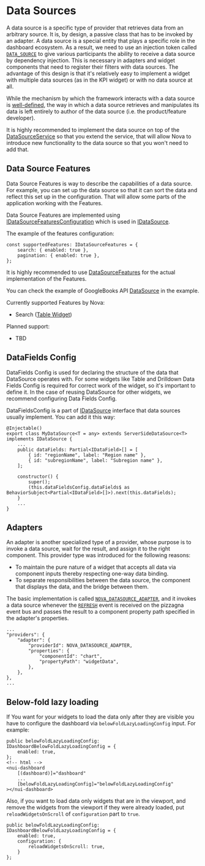 # Data Sources

A data source is a specific type of provider that retrieves data from an arbitrary source. It is, by
design, a passive class that has to be invoked by an adapter. A data source is a special
entity that plays a specific role in the dashboard ecosystem. As a result, we need to use an
injection token called [`DATA_SOURCE`](../../miscellaneous/variables.html#DATA_SOURCE) to give various
participants the ability to receive a data source by dependency injection. This is necessary in adapters
and widget components that need to register their filters with data sources. The advantage of this design
is that it's relatively easy to implement a widget with multiple data sources (as in the KPI widget) or
with no data source at all.

While the mechanism by which the framework interacts with a data source is [well-defined](../../Interfaces/IDataSource.html), the way in which
a data source retrieves and manipulates its data is left entirely to author of the data source (i.e. the product/feature developer).

It is highly recommended to implement the data source on top of the [DataSourceService](https://ux.solarwinds.io/nova/docs/nova-bits/latest/sdk/api-docs-ng2/injectables/DataSourceService.html#source) so that you extend the service,
that will allow Nova to introduce new functionality to the data source so that you won't need to add that.

## Data Source Features
Data Source Features is way to describe the capabilities of a data source. For example, you can set up the data source
so that it can sort the data and reflect this set up in the configuration. That will allow some parts of the application working
with the Features.

Data Source Features are implemented using [IDataSourceFeaturesConfiguration](https://ux.solarwinds.io/nova/docs/nova-bits/latest/sdk/api-docs-ng2/interfaces/IDataSourceFeaturesConfiguration.html) which is used in [IDataSource](https://ux.solarwinds.io/nova/docs/bits/latest/sdk/api-docs-ng2/interfaces/IDataSource.html).

The example of the features configuration:
```
const supportedFeatures: IDataSourceFeatures = {
    search: { enabled: true },
    pagination: { enabled: true },
};
```

It is highly recommended to use [DataSourceFeatures](https://ux.solarwinds.io/nova/docs/nova-bits/latest/sdk/api-docs-ng2/classes/DataSourceFeatures.html) for the actual implementation of the Features.

You can check the example of GoogleBooks API [DataSource](../widget-types/table/table-with-search.html) in the example.


Currently supported Features by Nova:
- Search ([Table Widget](../widget-types/table/table-with-search.html))

Planned support:
- TBD

## DataFields Config

DataFields Config is used for declaring the structure of the data that DataSource operates with.
For some widgets like Table and Drilldown Data Fields Config is required for correct work of the widget,
so it's important to define it. In the case of reusing DataSource for other widgets, we recommend configuring
Data Fields Config.

DataFieldsConfig is a part of [IDataSource](https://ux.solarwinds.io/nova/docs/nova-bits/latest/sdk/api-docs-ng2/interfaces/IDataSource.html)
interface that data sources usually implement. You can add it this way:

<!--- TODO: Remove Partial in the vNext -->

```
@Injectable()
export class MyDataSource<T = any> extends ServerSideDataSource<T> implements IDataSource {
    ...
    public dataFields: Partial<IDataField>[] = [
        { id: "regionName", label: "Region name" },
        { id: "subregionName", label: "Subregion name" },
    ];

    constructor() {
        super();
        (this.dataFieldsConfig.dataFields$ as BehaviorSubject<Partial<IDataField>[]>).next(this.dataFields);
    }
    ...
}
```

## Adapters

An adapter is another specialized type of a provider, whose purpose is to invoke a data source, wait for
the result, and assign it to the right component. This provider type was introduced for the following
reasons:
- To maintain the pure nature of a widget that accepts all data via component inputs thereby respecting
one-way data binding.
- To separate responsibilities between the data source, the component that displays the data, and the
bridge between them.

The basic implementation is called
[`NOVA_DATASOURCE_ADAPTER`](../../miscellaneous/variables.html#NOVA_DATASOURCE_ADAPTER), and it invokes a
data source whenever the [`REFRESH`](../../miscellaneous/variables.html#REFRESH) event is received on the
pizzagna event bus and passes the result to a component property path specified in the adapter's properties.
```
...
"providers": {
    "adapter": {
        "providerId": NOVA_DATASOURCE_ADAPTER,
        "properties": {
            "componentId": "chart",
            "propertyPath": "widgetData",
        },
    },
},
...
```

## Below-fold lazy loading
If You want for your widgets to load the data only after they are visible you have to configure the dashboard
via `belowFoldLazyLoadingConfig` input. For example:
```
public belowFoldLazyLoadingConfig: IDashboardBelowFoldLazyLoadingConfig = {
    enabled: true,
};
<!-- html -->
<nui-dashboard
    [(dashboard)]="dashboard"
    ...
    [belowFoldLazyLoadingConfig]="belowFoldLazyLoadingConfig"
></nui-dashboard>
```

Also, if you want to load data only widgets that are in the viewport, and remove the widgets from the viewport
if they were already loaded, put `reloadWidgetsOnScroll` of `configuration` part to `true`.
```
public belowFoldLazyLoadingConfig: IDashboardBelowFoldLazyLoadingConfig = {
    enabled: true,
    configuration: {
        reloadWidgetsOnScroll: true,
    }
};
```

